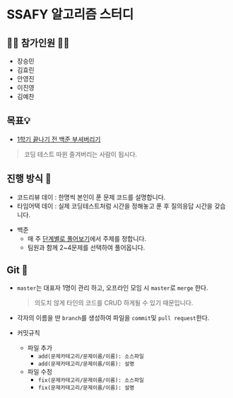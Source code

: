 # SSAFY 알고리즘 스터디

## 🙋‍♂️ 참가인원 🙋‍♀️

- 장승민
- 김효린
- 안영진
- 이진영
- 김예찬

## 목표💡

 - [1학기 끝나기 전 백준 부셔버리기](https://www.acmicpc.net/)

 > 코딩 테스트 따윈 즐겨버리는 사람이 됩시다.

## 진행 방식 🎲
- 코드리뷰 데이 : 한명씩 본인이 푼 문제 코드를 설명합니다. 
- 타임어택 데이 : 실제 코딩테스트처럼 시간을 정해놓고 푼 후 질의응답 시간을 갖습니다.


* 백준 
	- 매 주 [단계별로 풀어보기](https://www.acmicpc.net/step)에서 주제를 정합니다.
	- 팀원과 함께 2~4문제를 선택하여 풀어옵니다.


## Git 🌱

- `master`는 대표자 1명이 관리 하고, 오프라인 모임 시 `master`로 `merge` 한다.

	> 의도치 않게 타인의 코드를 CRUD 하게될 수 있기 때문입니다.

-  각자의 이름을 딴 `branch`를 생성하여 파일을 `commit`및 `pull request`한다.
- 커밋규칙
	- 파일 추가
		- `add(문제카테고리/문제이름/이름): 소스파일`
		- `add(문제카테고리/문제이름/이름): 설명`
	- 파일 수정
		- `fix(문제카테고리/문제이름/이름): 소스파일`
		- `fix(문제카테고리/문제이름/이름): 설명`

